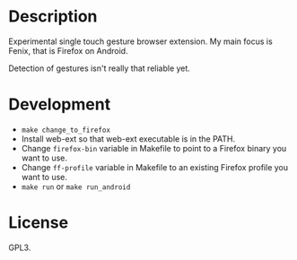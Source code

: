 # Description

Experimental single touch gesture browser extension. My main focus is Fenix, that is Firefox on Android.

Detection of gestures isn't really that reliable yet.

# Development

* `make change_to_firefox`
* Install web-ext so that web-ext executable is in the PATH.
* Change `firefox-bin` variable in Makefile to point to a Firefox binary you want to use.
* Change `ff-profile` variable in Makefile to an existing Firefox profile you want to use.
* `make run` or `make run_android`

# License

GPL3.
